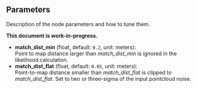 ## Parameters

Description of the node parameters and how to tune them.

**This document is work-in-progress.**

- **match_dist_min** (float, default: `0.2`, unit: meters):\
    Point to map distance larger than *match_dist_min* is ignored in the likelihood calculation.
- **match_dist_flat** (float, default: `0.05`, unit: meters):\
    Point-to-map distance smaller than *match_dist_flat* is clipped to *match_dist_flat*. Set to two or three-sigma of the input pointcloud noise.
